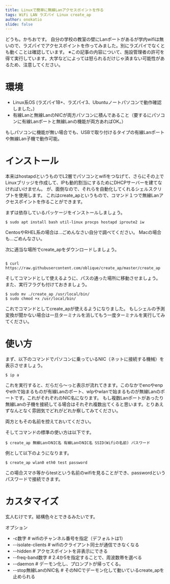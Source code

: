 ```yaml
---
title: Linuxで簡単に無線Lanアクセスポイントを作る
tags: WiFi LAN ラズパイ Linux create_ap
author: onokatio
slide: false
---
```

どうも。かちおです。
自分の学校の教室の壁にLanポートがあるが学内wifiは無いので、ラズパイでアクセスポイントを作ってみました。別にラズパイでなくとも動くことは確認しています。
※この記事の内容について、施設管理者の許可を得て実行しています。大学などによっては怒られるだけじゃ済まない可能性があるため、注意してください。

# 環境
- Linux系OS (ラズパイ1B+、ラズパイ3、Ubuntuノートパソコンで動作確認しました。) 
- 有線Lanと無線LanのNICが両方パソコンに積んであること（要するにパソコンに有線Lanポートと無線Lanの機能が両方あればOK。）

 もしパソコンに機能が無い場合でも、USBで取り付けるタイプの有線Lanポートや無線Lan子機で動作可能。

# インストール
本来はhostapdというものでL2層でパソコンとwifiをつなげて、さらにその上でLinuxブリッジを作成して、IPも動的割当にするためにDHCPサーバーを建てなければいけません。
が、面倒なので、それらを自動化してくれるシェルスクリプトを使用します。
これはcreate_apというもので、コマンド１つで無線Lanアクセスポイントを作ることができます。

まずは依存しているパッケージをインストールしましょう。

```shell-session:UbuntuやDebian系の場合
$ sudo apt install bash util-linux procps hostapd iproute2 iw
```
CentosやRHEL系の場合は…ごめんなさい自分で調べてください。
Macの場合も…ごめんなさい。

次に適当な場所でcreate_apをダウンロードしましょう。

```shell-session:全OS共通

$ curl https://raw.githubusercontent.com/oblique/create_ap/master/create_ap
```

そしてコマンドとして使えるように、パスの通った場所に移動させましょう。
また、実行フラグも付けておきましょう。

```shell-session:全OS共通
$ sudo mv ./create_ap /usr/local/bin/
$ sudo chmod +x /usr/local/bin/
```

これでコマンドとしてcreate_apが使えるようになりました。
もしシェルの予測変換が聞かない場合は一旦ターミナルを消してもう一度ターミナルを実行してみてください。

# 使い方

まず、以下のコマンドでパソコンに乗っているNIC（ネットに接続する機械）を表示させましょう。

```shell-session:全OS共通
$ ip a
```

これを実行すると、だらだら〜っと表示が流れてきます。このなかでenoやenpやethで始まるものが有線Lanのポート、wlpやwlanで始まるものが無線Lanのポートです。これがそれぞれのNIC名になります。
もし複数Lanポートがあったり無線Lanの子機を接続してる場合はそれぞれ複数出てくると思います。とりあえずなんとなく雰囲気でどれがどれか察してみてください。

両方ともその名前を控えておいてください。

そしてコマンドの標準の使い方は以下です。

```shell-session:全OS共通
$ create_ap 無線LanのNIC名 有線LanのNIC名 SSID(Wifiの名前) パスワード
```

例として以下のようになります。

```
$ create_ap wlan0 eth0 test password
```

この場合スマホ等からtestという名前のwifiを見ることができ、passwordというパスワードで接続できます。

# カスタマイズ

玄人むけです。結構色々とできるみたいです。

オプション

- -c数字 # wifiのチャンネル番号を指定（デフォルトは1）
- --isolate-clients # wifiのクライアント同士が通信できなくなる
- --hidden # アクセスポイントを非表示にできる
- --freq-band数字 # 2.4か5を指定することで、周波数帯を選べる
- --daemon # デーモン化し、プロンプトが帰ってくる。
- --stop無線LanのNIC名 # そのNICでデーモン化して動いているcreate_apを止められる

